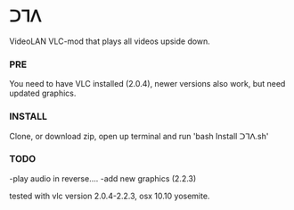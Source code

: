 # ᑐᒣᐱ
VideoLAN VLC-mod that plays all videos upside down.

### PRE
You need to have VLC installed (2.0.4), newer versions also work, but need updated graphics.

### INSTALL
Clone, or download zip, open up terminal and run 'bash Install ᑐᒣᐱ.sh'

### TODO 
-play audio in reverse….
-add new graphics (2.2.3)


tested with vlc version  2.0.4-2.2.3, osx 10.10 yosemite.

